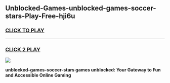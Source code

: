
## Unblocked-Games-unblocked-games-soccer-stars-Play-Free-hji6u
<h3>
<a href="https://premium76.site?title=unblocked-games-soccer-stars&ref=18A1">CLICK TO PLAY</a></h3>
<hr>

<h3>
<a href="https://premium76.site?title=unblocked-games-soccer-stars&ref=18A1">CLICK 2 PLAY</a>
  
</h3>

<a href="https://premium76.site?title=unblocked-games-soccer-stars&ref=18A1"><img src="https://clearcache.store/games.png"></a>


**unblocked-games-soccer-stars games unblocked: Your Gateway to Fun and Accessible Online Gaming**
